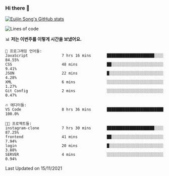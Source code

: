 ### Hi there 👋

[![Euijin Song's GitHub stats](https://github-readme-stats.vercel.app/api?username=lstar2397&count_private=true&show_icons=true&theme=tokyonight&locale=kr)](https://github.com/anuraghazra/github-readme-stats)

<!--START_SECTION:waka-->
![Lines of code](https://img.shields.io/badge/%EC%A0%80%EB%8A%94%20%EC%97%AC%ED%83%9C%EA%B9%8C%EC%A7%80%20-87930%20%EC%A4%84%EC%9D%98%20%EC%BD%94%EB%93%9C%EB%A5%BC%20%EC%9E%91%EC%84%B1%ED%96%88%EC%96%B4%EC%9A%94.-blue)

📊 **저는 이번주를 이렇게 시간을 보냈어요.** 

```text
💬 프로그래밍 언어들: 
JavaScript               7 hrs 16 mins       █████████████████████░░░░   84.55% 
CSS                      48 mins             ██░░░░░░░░░░░░░░░░░░░░░░░   9.41% 
JSON                     22 mins             █░░░░░░░░░░░░░░░░░░░░░░░░   4.28% 
XML                      6 mins              ░░░░░░░░░░░░░░░░░░░░░░░░░   1.27% 
Git Config               2 mins              ░░░░░░░░░░░░░░░░░░░░░░░░░   0.47%

🔥 에디터들: 
VS Code                  8 hrs 36 mins       █████████████████████████   100.0%

🐱‍💻 프로젝트들: 
instagram-clone          7 hrs 30 mins       █████████████████████░░░░   87.25% 
frontend                 41 mins             ██░░░░░░░░░░░░░░░░░░░░░░░   7.94% 
login                    20 mins             █░░░░░░░░░░░░░░░░░░░░░░░░   3.88% 
SERVER                   4 mins              ░░░░░░░░░░░░░░░░░░░░░░░░░   0.94%

```


 Last Updated on 15/11/2021
<!--END_SECTION:waka-->

<!--
**lstar2397/lstar2397** is a ✨ _special_ ✨ repository because its `README.md` (this file) appears on your GitHub profile.

Here are some ideas to get you started:

- 🔭 I’m currently working on ...
- 🌱 I’m currently learning ...
- 👯 I’m looking to collaborate on ...
- 🤔 I’m looking for help with ...
- 💬 Ask me about ...
- 📫 How to reach me: ...
- 😄 Pronouns: ...
- ⚡ Fun fact: ...
-->
